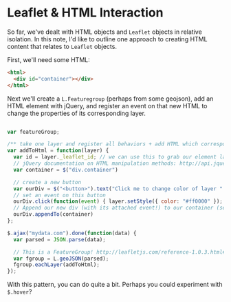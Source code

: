# Leaflet & HTML Interaction

So far, we've dealt with HTML objects and `Leaflet` objects in relative
isolation. In this note, I'd like to outline one approach to creating
HTML content that relates to `Leaflet` objects.

First, we'll need some HTML:
```html
<html>
  <div id="container"></div>
</html>
```

Next we'll create a `L.Featuregroup` (perhaps from some geojson), add
an HTML element with jQuery, and register an event on that new HTML to
change the properties of its corresponding layer.
```javascript

var featureGroup;

/** take one layer and register all behaviors + add HTML which corresponds to it */
var addToHtml = function(layer) {
  var id = layer._leaflet_id; // we can use this to grab our element later
  // jQuery documentation on HTML manipulation methods: http://api.jquery.com/category/Manipulation/
  var container = $("div.container")

  // create a new button
  var ourDiv = $("<button>").text("Click me to change color of layer " + id);
  // set an event on this button
  ourDiv.click(function(event) { layer.setStyle({ color: "#ff0000" }); })
  // Append our new div (with its attached event!) to our container (see HTML above)
  ourDiv.appendTo(container)
};

$.ajax("mydata.com").done(function(data) {
  var parsed = JSON.parse(data);

  // This is a FeatureGroup! http://leafletjs.com/reference-1.0.3.html#geojson
  var fgroup = L.geoJSON(parsed);
  fgroup.eachLayer(addToHtml);
});
```

With this pattern, you can do quite a bit. Perhaps you could experiment
with `$.hover`?

